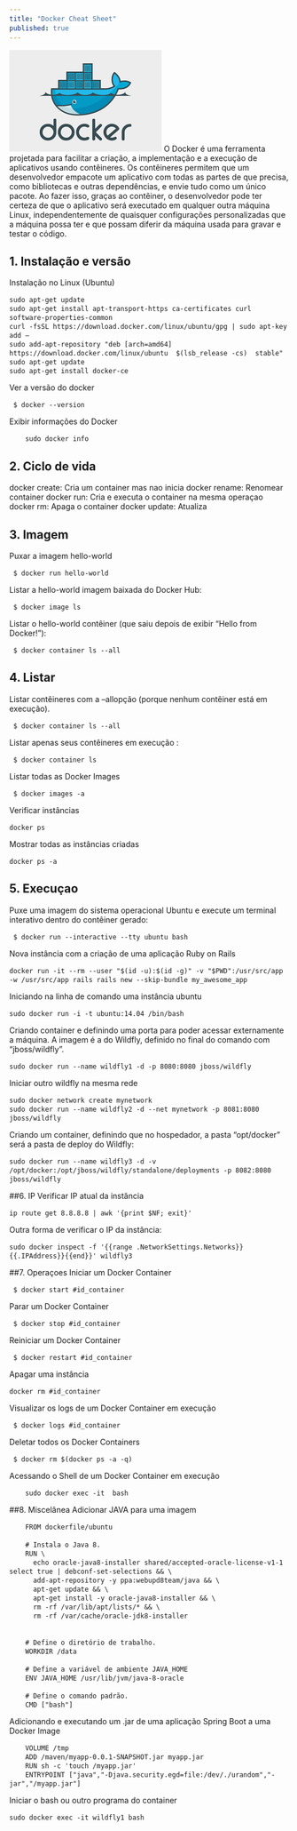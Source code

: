 ```yaml
---
title: "Docker Cheat Sheet"
published: true
---
```


![alt text](https://raw.githubusercontent.com/fabiodamas/fabiodamas.github.io/master/_posts/images/docker.png "Docker Cheat Sheet") O Docker é uma ferramenta projetada para facilitar a criação, a implementação e a execução de aplicativos usando contêineres. Os contêineres permitem que um desenvolvedor empacote um aplicativo com todas as partes de que precisa, como bibliotecas e outras dependências, e envie tudo como um único pacote. Ao fazer isso, graças ao contêiner, o desenvolvedor pode ter certeza de que o aplicativo será executado em qualquer outra máquina Linux, independentemente de quaisquer configurações personalizadas que a máquina possa ter e que possam diferir da máquina usada para gravar e testar o código.

## 1. Instalação e versão
Instalação no Linux (Ubuntu)
```console
sudo apt-get update 
sudo apt-get install apt-transport-https ca-certificates curl software-properties-common
curl -fsSL https://download.docker.com/linux/ubuntu/gpg | sudo apt-key add –
sudo add-apt-repository "deb [arch=amd64] https://download.docker.com/linux/ubuntu  $(lsb_release -cs)  stable" 
sudo apt-get update
sudo apt-get install docker-ce
```

Ver a versão do docker
```console 
 $ docker --version
```

Exibir informações do Docker
```console 
    sudo docker info
```

## 2. Ciclo de vida
docker create: Cria um container mas nao inicia
docker rename: Renomear container
docker run: Cria e executa o container na mesma operaçao
docker rm: Apaga o container
docker update: Atualiza

## 3. Imagem
Puxar a imagem hello-world
```console 
 $ docker run hello-world
```

Listar a hello-world imagem baixada do Docker Hub:
```console 
 $ docker image ls
```

Listar o hello-world contêiner (que saiu depois de exibir “Hello from Docker!”):
```console 
 $ docker container ls --all
```

## 4. Listar
Listar contêineres com a –allopção (porque nenhum contêiner está em execução).
```console 
 $ docker container ls --all
```

Listar apenas seus contêineres em execução :
```console 
 $ docker container ls
```

Listar todas as Docker Images
```console 
 $ docker images -a
```

Verificar instâncias
```console 
docker ps
```

Mostrar todas as instâncias criadas
```console 
docker ps ­-a
```

## 5. Execuçao
Puxe uma imagem do sistema operacional Ubuntu e execute um terminal interativo dentro do contêiner gerado:
```console 
 $ docker run --interactive --tty ubuntu bash
```

Nova instância com a criação de uma aplicação Ruby on Rails
```console 
docker run -it --rm --user "$(id -u):$(id -g)" -v "$PWD":/usr/src/app -w /usr/src/app rails rails new --skip-bundle my_awesome_app
```

Iniciando na linha de comando uma instância ubuntu
```console 
sudo docker run -i -t ubuntu:14.04 /bin/bash
```

Criando container e definindo uma porta para poder acessar externamente a máquina. A imagem é a do Wildfly, definido no final do comando com “jboss/wildfly”.
```console 
sudo docker run --name wildfly1 -d -p 8080:8080 jboss/wildfly
```

Iniciar outro wildfly na mesma rede
```console 
sudo docker network create mynetwork
sudo docker run --name wildfly2 -d --net mynetwork -p 8081:8080 jboss/wildfly
```

Criando um container, definindo que no hospedador, a pasta “opt/docker” será a pasta de deploy do Wildfly:
```console 
sudo docker run --name wildfly3 -d -v /opt/docker:/opt/jboss/wildfly/standalone/deployments -p 8082:8080 jboss/wildfly
```

##6. IP
Verificar IP atual da instância
```console 
ip route get 8.8.8.8 | awk '{print $NF; exit}'
```

Outra forma de verificar o IP da instância:
```console 
sudo docker inspect -f '{{range .NetworkSettings.Networks}}{{.IPAddress}}{{end}}' wildfly3
```

##7. Operaçoes
Iniciar um Docker Container
```console 
 $ docker start #id_container
```

Parar um Docker Container
```console 
 $ docker stop #id_container
```

Reiniciar um Docker Container
```console 
 $ docker restart #id_container
```

Apagar uma instância
```console 
docker rm #id_container
```

Visualizar os logs de um Docker Container em execução
```console 
 $ docker logs #id_container
```

Deletar todos os Docker Containers
```console 
 $ docker rm $(docker ps -a -q)
```

Acessando o Shell de um Docker Container em execução
```console 
    sudo docker exec -it  bash
```

##8. Miscelânea
Adicionar JAVA para uma imagem
```console 
    FROM dockerfile/ubuntu
 
    # Instala o Java 8.
    RUN \
      echo oracle-java8-installer shared/accepted-oracle-license-v1-1 select true | debconf-set-selections && \
      add-apt-repository -y ppa:webupd8team/java && \
      apt-get update && \
      apt-get install -y oracle-java8-installer && \
      rm -rf /var/lib/apt/lists/* && \
      rm -rf /var/cache/oracle-jdk8-installer
    
    
    # Define o diretório de trabalho.
    WORKDIR /data
    
    # Define a variável de ambiente JAVA_HOME
    ENV JAVA_HOME /usr/lib/jvm/java-8-oracle
    
    # Define o comando padrão.
    CMD ["bash"]
```

Adicionando e executando um .jar de uma aplicação Spring Boot a uma Docker Image
```console 
    VOLUME /tmp
    ADD /maven/myapp-0.0.1-SNAPSHOT.jar myapp.jar
    RUN sh -c 'touch /myapp.jar'
    ENTRYPOINT ["java","-Djava.security.egd=file:/dev/./urandom","-jar","/myapp.jar"]
```

Iniciar o bash ou outro programa do container
```console 
sudo docker exec -it wildfly1 bash
```



